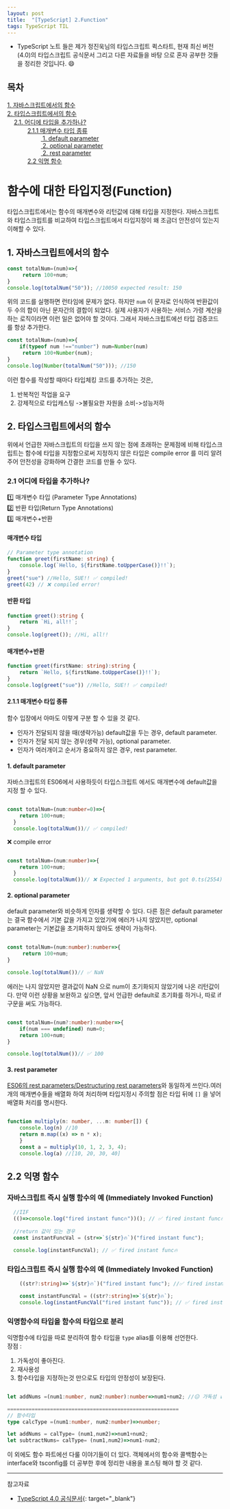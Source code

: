 ```yaml
---
layout: post
title:  "[TypeScript] 2.Function"
tags: TypeScript TIL
---
```

* TypeScript 노트 들은 제가 정진욱님의 타입스크립트 퀵스타트, 현재 최신 버전(4.0)의 타입스크립트 공식문서 그리고 다른 자료들을 바탕 으로 혼자 공부한 것들을 정리한 것입니다. 😄

## 목차
 [1. 자바스크립트에서의 함수](#1-자바스크립트에서의-함수)\
 [2. 타입스크립트에서의 함수  ](#2-타입스크립트에서의-함수 )\
&nbsp;&nbsp;&nbsp;&nbsp;[2.1. 어디에 타입을 추가하나?](#21-어디에-타입을-추가하나)\
&nbsp;&nbsp;&nbsp;&nbsp;&nbsp;&nbsp;&nbsp;&nbsp;&nbsp;&nbsp;&nbsp;&nbsp;[2.1.1 매개변수 타입 종류](#211-매개변수-타입-종류)\
&nbsp;&nbsp;&nbsp;&nbsp;&nbsp;&nbsp;&nbsp;&nbsp;&nbsp;&nbsp;&nbsp;&nbsp;&nbsp;&nbsp;&nbsp;&nbsp;&nbsp;&nbsp;&nbsp;&nbsp;[ 1. default parameter ](#1-default-parameter )\
&nbsp;&nbsp;&nbsp;&nbsp;&nbsp;&nbsp;&nbsp;&nbsp;&nbsp;&nbsp;&nbsp;&nbsp;&nbsp;&nbsp;&nbsp;&nbsp;&nbsp;&nbsp;&nbsp;&nbsp;[ 2. optional parameter ](#2-optional-parameter)\
&nbsp;&nbsp;&nbsp;&nbsp;&nbsp;&nbsp;&nbsp;&nbsp;&nbsp;&nbsp;&nbsp;&nbsp;&nbsp;&nbsp;&nbsp;&nbsp;&nbsp;&nbsp;&nbsp;&nbsp;[ 2. rest parameter ](#3-rest-parameter)\
&nbsp;&nbsp;&nbsp;&nbsp;&nbsp;&nbsp;&nbsp;&nbsp;&nbsp;&nbsp;&nbsp;&nbsp;[2.2 익명 함수](#22-익명-함수)
 
# 함수에 대한 타입지정(Function) 

타입스크립트에서는 함수의 매개변수와 리턴값에 대해 타입을 지정한다. 자바스크립트와 타입스크립트를 비교하여 타입스크립트에서 타입지정이 왜 조금더 안전성이 있는지 이해할 수 있다. 

## 1. 자바스크립트에서의 함수

```typescript
const totalNum=(num)=>{
     return 100+num;
}
console.log(totalNum("50")); //10050 expected result: 150

```
위의 코드를 실행하면 런타임에 문제가 없다. 하지만 ```num``` 이 문자로 인식하여 반환값이 두 수의 합이 아닌 문자간의 결합이 되었다. 실제 사용자가 사용하는 서비스 가령 계산을 하는 로직이라면 이런 일은 없어야 할 것이다. 그래서 자바스크립트에선 타입 검증코드를 항상 추가한다. 

```typescript
const totalNum=(num)=>{
    if(typeof num !=="number") num=Number(num)
     return 100+Number(num);
}
console.log(Number(totalNum("50"))); //150

```
이런 함수를 작성할 때마다 타입체킹 코드를 추가하는 것은,  
1. 반복적인 작업을 요구  
2. 강제적으로 타입캐스팅 ->불필요한 자원을 소비->성능저하  

## 2. 타입스크립트에서의 함수

위에서 언급한 자바스크립트의 타입을 쓰지 않는 점에 초래하는 문제점에 비해 타입스크립트는 함수에 타입을 지정함으로써 지정하지 않은 타입은 compile error 를 미리 알려주어 안전성을 강화하며 간결한 코드를 만들 수 있다.

### **2.1 어디에 타입을 추가하나?**
1️⃣ 매개변수 타입 (Parameter Type Annotations)  
2️⃣ 반환 타입(Return Type Annotations)  
3️⃣ 매개변수+반환  

#### **매개변수 타입**

```typescript
// Parameter type annotation
function greet(firstName: string) {
    console.log(`Hello, ${firstName.toUpperCase()}!!`);
}
greet("sue") //Hello, SUE!! ✅ compiled!
greet(42) // ❌ compiled error! 

```
#### **반환 타입**

```typescript
function greet():string {
    return `Hi, all!!`;
}
console.log(greet()); //Hi, all!!
   ```

#### **매개변수+반환**  

```typescript
function greet(firstName: string):string {
    return `Hello, ${firstName.toUpperCase()}!!`);
}
console.log(greet("sue")) //Hello, SUE!! ✅ compiled!
```

#### **2.1.1 매개변수 타입 종류**
함수 입장에서 아마도 이렇게 구분 할 수 있을 것 같다.  

* 인자가 전달되지 않을 때(생략가능) default값을 두는 경우, default parameter.  
* 인자가 전달 되지 않는 경우(생략 가능), optional parameter.  
* 인자가 여러개이고 순서가 중요하지 않은 경우, rest parameter.  

#### **1. default parameter**   
자바스크립트의 ES06에서 사용하듯이 타입스크립트 에서도 매개변수에 default값을 지정 할 수 있다.   

```typescript

const totalNum=(num:number=0)=>{
    return 100+num;
  }
  console.log(totalNum())// ✅ compiled!

```
❌ compile error
```typescript

const totalNum=(num:number)=>{
    return 100+num;
  }
  console.log(totalNum())// ❌ Expected 1 arguments, but got 0.ts(2554)
```
#### 2. **optional parameter**  
default parameter와 비슷하게 인자를 생략할 수 있다. 다른 점은 default parameter는 결국 함수에서 기본 값을 가지고 있었기에 에러가 나지 않았지만, optional parameter는 기본값을 초기화하지 않아도 생략이 가능하다.

```typescript

const totalNum=(num:number):number=>{
     return 100+num;
}

console.log(totalNum())// ✅ NaN

```

에러는 나지 않았지만 결과값이 NaN 으로 num이 초기화되지 않았기에 나온 리턴값이다. 만약 이런 상황을 보완하고 싶으면, 앞서 언급한 default로 초기화를 하거나, 따로 if 구문을 써도 가능하다.   

```typescript

const totalNum=(num?:number):number=>{
    if(num === undefined) num=0;
    return 100+num;
}

console.log(totalNum())// ✅ 100

```
#### 3. **rest parameter**  
[ES06의 rest parameters/Destructuring rest parameters](https://developer.mozilla.org/en-US/docs/Web/JavaScript/Reference/Functions/rest_parameters)와 동일하게 쓰인다.여러개의 매개변수들을 배열화 하여 처리하며 타입지정시 주의할 점은 타입 뒤에 ```[]``` 을 넣어 배열화 처리를 명시한다. 

```typescript

function multiply(n: number, ...m: number[]) {
    console.log(n) //10
    return m.map((x) => n * x);
    }
    const a = multiply(10, 1, 2, 3, 4);
    console.log(a) //[10, 20, 30, 40]

```

## 2.2 익명 함수

### 자바스크립트 즉시 실행 함수의 예 (Immediately Invoked Function) 

```typescript
  //IIF 
  (()=>console.log("fired instant func🔥"))(); // ✅ fired instant func🔥
  
  //return 값이 있는 경우
  const instantFuncVal = (str=>`${str}🔥`)("fired instant func");

  console.log(instantFuncVal); // ✅ fired instant func🔥
```

### 타입스크립트 즉시 실행 함수의 예 (Immediately Invoked Function) 

```typescript
    ((str?:string)=>`${str}🔥`)("fired instant func"); //✅ fired instant func🔥

    const instantFuncVal = ((str?:string)=>`${str}🔥`);
    console.log(instantFuncVal("fired instant func")); // ✅ fired instant func🔥

```

### **익명함수의 타입을 함수의 타입으로 분리**

익명함수에 타입을 따로 분리하여 함수 타입을 ```type``` alias를 이용해 선언한다.  
장점 :  
1. 가독성이 좋아진다.  
2. 재사용성  
3. 함수타입을 지정하는것 만으로도 타입의 안정성이 보장된다.  

```typescript

let addNums =(num1:number, num2:number):number=>num1+num2; //😑 가독성 ↓

========================================================
// 함수타입
type calcType =(num1:number, num2:number)=>number;

let addNums = calType= (num1,num2)=>num1+num2;
let subtractNums= calType= (num1,num2)=>num1-num2;

```

이 외에도 함수 파트에선 다룰 이야기들이 더 있다. 객체에서의 함수와 콜백함수는 interface와 tsconfig를 더 공부한 후에 정리한 내용을 포스팅 해야 할 것 같다. 

---

참고자료

* [TypeScript 4.0 공식문서](https://www.typescriptlang.org/docs/){: target="_blank"}
